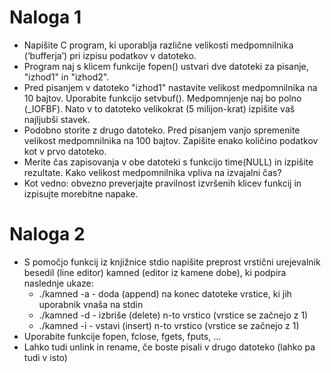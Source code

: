 # Naloga 1
- Napišite C program, ki uporablja različne velikosti medpomnilnika (‘bufferja’) pri izpisu podatkov v datoteko.
- Program naj s klicem funkcije fopen() ustvari dve datoteki za pisanje, "izhod1" in "izhod2".
- Pred pisanjem v datoteko "izhod1" nastavite velikost medpomnilnika na 10 bajtov. Uporabite funkcijo setvbuf(). Medpomnjenje naj bo polno (_IOFBF). Nato v to datoteko velikokrat (5 milijon-krat) izpišite vaš najljubši stavek.
- Podobno storite z drugo datoteko. Pred pisanjem vanjo spremenite velikost medpomnilnika na 100 bajtov. Zapišite enako količino podatkov kot v prvo datoteko.
- Merite čas zapisovanja v obe datoteki s funkcijo time(NULL) in izpišite rezultate. Kako velikost medpomnilnika vpliva na izvajalni čas?
- Kot vedno: obvezno preverjajte pravilnost izvršenih klicev funkcij in izpisujte morebitne napake.

# Naloga 2
- S pomočjo funkcij iz knjižnice stdio napišite preprost vrstični urejevalnik besedil (line editor) kamned (editor iz kamene dobe), ki podpira naslednje ukaze:
  - ./kamned <filename> -a - doda (append) na konec datoteke vrstice, ki jih uporabnik vnaša na stdin
  - ./kamned <filename> -d <n> - izbriše (delete) n-to vrstico (vrstice se začnejo z 1)
  - ./kamned <filename> -i <n> - vstavi (insert) n-to vrstico (vrstice se začnejo z 1)
- Uporabite funkcije fopen, fclose, fgets, fputs, ...
- Lahko tudi unlink in rename, če boste pisali v drugo datoteko (lahko pa tudi v isto)
